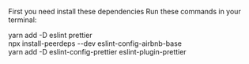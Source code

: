 First you need install these dependencies 
Run these commands in your terminal:

yarn add -D eslint prettier  
npx install-peerdeps --dev eslint-config-airbnb-base  
yarn add -D eslint-config-prettier eslint-plugin-prettier
